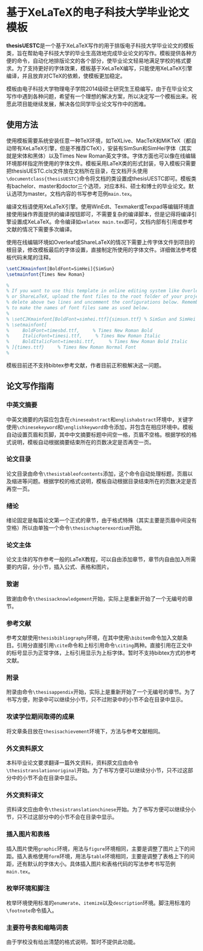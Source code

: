 # 基于XeLaTeX的电子科技大学毕业论文模板

**thesisUESTC**是一个基于XeLaTeX写作的用于排版电子科技大学毕业论文的模板类，旨在帮助电子科技大学的毕业生高效地完成毕业论文的写作。模板提供各种方便的命令，自动化地排版论文的各个部分，使毕业论文轻易地满足学校的格式要求。为了支持更好的字体效果，模板基于XeLaTeX编写，只能使用XeLaTeX引擎编译，并且放弃对CTeX的依赖，使模板更加稳定。

模板由电子科技大学物理电子学院2014级硕士研究生王稳编写，由于在毕业论文写作中遇到各种问题，希望有一个理想的解决方案，所以决定写一个模板出来。祝愿此项目能继续发展，解决各位同学毕业论文写作中的困难。

## 使用方法
使用模板需要系统安装任意一种TeX环境，如TeXLive、MacTeX和MiKTeX（都自动带有XeLaTeX引擎，但是不推荐CTeX），安装有SimSun和SimHei字体（其实就是宋体和黑体）以及Times New Roman英文字体。字体方面也可以像在线编辑环境那样指定所使用的字体文件。模板采用LaTeX类的形式封装，导入模板只需要把thesisUESTC.cls文件放在文档所在目录，在文档开头使用`\documentclass{thesisUESTC}`命令将文档的类设置成thesisUESTC即可。模板类有bachelor、master和doctor三个选项，对应本科、硕士和博士的毕业论文。默认选项为master。文档内容的书写参考范例`main.tex`。

编译文档请使用XeLaTeX引擎。使用WinEdt、Texmaker或Texpad等编辑环境直接使用操作界面提供的编译按钮即可，不需要复杂的编译脚本，但是记得将编译引擎设置成XeLaTeX。命令编译如`xelatex main.tex`即可，文档内部有引用或参考文献的情况下需要多次编译。

使用在线编辑环境如Overleaf或ShareLaTeX的情况下需要上传字体文件到项目的根目录，修改模板最后的字体设置，直接制定所使用的字体文件。详细做法参考模板代码末尾的注释。

```latex
\setCJKmainfont[BoldFont=SimHei]{SimSun}
\setmainfont{Times New Roman}

%
% If you want to use this template in online editing system like Overleaf
% or ShareLaTeX, upload the font files to the root folder of your project,
% delete above two lines and uncomment the configurations below. Remember
% to make the names of font files same as used below.
%
% \setCJKmainfont[BoldFont=simhei.ttf]{simsun.ttf} % SimSun and SimHei
% \setmainfont[
%     BoldFont=timesbd.ttf,     % Times New Roman Bold
%     ItalicFont=timesi.ttf,     % Times New Roman Italic
%     BoldItalicFont=timesbi.ttf,     % Times New Roman Bold Italic
% ]{times.ttf}     % Times New Roman Normal Font
%
```

模板目前还不支持bibtex参考文献，作者目前正积极解决这一问题。

## 论文写作指南

### 中英文摘要

中英文摘要的内容应包含在`chineseabstract`和`englishabstract`环境中，关键字使用`\chinesekeyword`和`\englishkeyword`命令添加，并包含在相应环境中。模板自动设置页眉和页脚，其中中文摘要标题中间空一格，页眉不空格。根据学校的格式说明，模板自动根据摘要结束所在的页数决定是否再空一页。

### 论文目录

论文目录由命令`\thesistableofcontents`添加，这个命令自动处理标题，页眉以及缩进等问题。根据学校的格式说明，模板自动根据目录结束所在的页数决定是否再空一页。

### 绪论

绪论固定是每篇论文第一个正式的章节，由于格式特殊（其实主要是页眉中间没有空格）所以由单独一个命令`\thesischapterexordium`开始。

### 论文主体

论文主体的写作参考一般的LaTeX教程，可以自由添加章节，章节内自由加入所需要的内容，分小节，插入公式、表格和图片。

### 致谢

致谢由命令`\thesisacknowledgement`开始，实际上是重新开始了一个无编号的章节。

### 参考文献

参考文献使用`thesisbibliography`环境，在其中使用`\bibitem`命令加入文献条目。引用分直接引用`\cite`命令和上标引用命令`\citing`两种。直接引用在正文中的标号显示为正常字体，上标引用显示为上标字体。暂时不支持bibtex方式的参考文献。

### 附录

附录由命令`\thesisappendix`开始，实际上是重新开始了一个无编号的章节。为了书写方便，附录中可以继续分小节，只不过附录中的小节不会在目录中显示。

### 攻读学位期间取得的成果

将文章条目放在`thesisachievement`环境下，方法与参考文献相同。

### 外文资料原文

本科毕业论文要求翻译一篇外文资料，资料原文应由命令`\thesistranslationoriginal`开始。为了书写方便可以继续分小节，只不过这部分中的小节不会在目录中显示。

### 外文资料译文

资料译文应由命令`\thesistranslationchinese`开始。为了书写方便可以继续分小节，只不过这部分中的小节不会在目录中显示。

### 插入图片和表格

插入图片使用`graphic`环境，用法与`figure`环境相同，主要是调整了图片上下的间距。插入表格使用`form`环境，用法与`table`环境相同，主要是调整了表格上下的间距，还有默认的字体大小。具体插入图片和表格代码的写法参考书写范例`main.tex`。

### 枚举环境和脚注

枚举环境使用标准的`enumerate`、`itemize`以及`description`环境。脚注用标准的`\footnote`命令插入。

### 主要符号表和缩略词表

由于学校没有给出清楚的格式说明，暂时不提供此功能。
